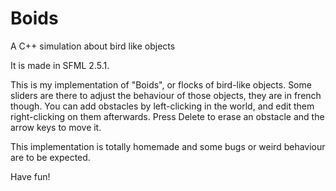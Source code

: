 # Boids
A C++ simulation about bird like objects

It is made in SFML 2.5.1.

This is my implementation of "Boids", or flocks of bird-like objects. Some sliders are there to adjust the behaviour of those objects, they are in french though.
You can add obstacles by left-clicking in the world, and edit them right-clicking on them afterwards. Press Delete to erase an obstacle and the arrow keys to move it.

This implementation is totally homemade and some bugs or weird behaviour are to be expected.

Have fun!
